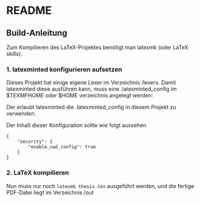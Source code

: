 # README

## Build-Anleitung

Zum Kompilieren des LaTeX-Projektes benötigt man latexmk (oder LaTeX skills).


### 1. latexminted konfigurieren aufsetzen

Dieses Projekt hat einige eigene Lexer im Verzeichnis /lexers. Damit latexminted diese ausführen kann, muss eine .latexminted_config im $TEXMFHOME oder $HOME verzeichnis angelegt werden: 

Der erlaubt latexminted die .latexminted_config in diesem Projekt zu verwenden.

Der Inhalt dieser Konfiguration sollte wie folgt aussehen
```
{
    "security": {
        "enable_cwd_config": true
    }
}
```

### 2. LaTeX kompilieren 

Nun muss nur noch `latexmk thesis.tex` ausgeführt werden, und die fertige PDF-Datei liegt im Verzeichnis /out